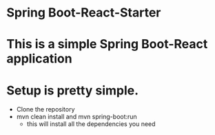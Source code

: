 # Spring Boot-React-Starter

# This is a simple Spring Boot-React application


# Setup is pretty simple.
- Clone the repository
- mvn clean install and mvn spring-boot:run
    - this will install all the dependencies you need
